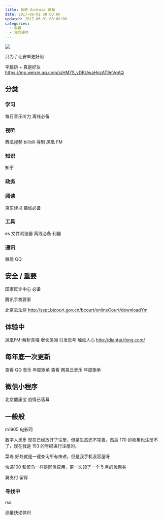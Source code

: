 ```yaml
---
title: 玩转-Android 设备
date: 2017-06-01 08:00:00
updated: 2017-06-01 08:00:00
categories:
  - 收藏
  - 我的硬件
---
```


![](/images/收藏-我的硬件/玩转-Android-设备/1662509-3b1988671c31fc11.png)

只为了让安卓更好用

李跳跳 + 真是好友
<https://mp.weixin.qq.com/s/HM7S_yDRUwaHnzAT9nVqAQ>

## 分类

### 学习

每日音乐听力 离线必备

### 视听

西瓜视频
bilibili
得到
凤凰 FM

### 知识

知乎

### 政务

### 阅读

京东读书 离线必备

### 工具

es 文件浏览器 离线必备 利器

### 通讯

微信
QQ

## 安全 / 重要

国家反诈中心 必备

腾讯手机管家

北京云法庭
<http://sspt.bjcourt.gov.cn/bcourt/onlineCourt/downloadYm>

## 体验中

凤凰FM-解析真相 增长见闻 引发思考 触动人心
<http://diantai.ifeng.com/>

## 每年底一次更新

查看 QQ 音乐 年度歌单
查看 网易云音乐 年度歌单

## 微信小程序

北京健康宝 疫情已落幕

## 一般般

m1905 电影网

数字人民币
现在已经放开了注册，但是生态还不完善，然后 170 的收集也注册不了，现在我是 153 的号码进行注册的。

菜鸟
好处就是一键查询所有快递，但是我手机没容量呀

快递100
和菜鸟一样是同类应用，第一次领了一个 5 月的优惠券

翼支付 留存

### 寻找中

rss

测量快递体积
